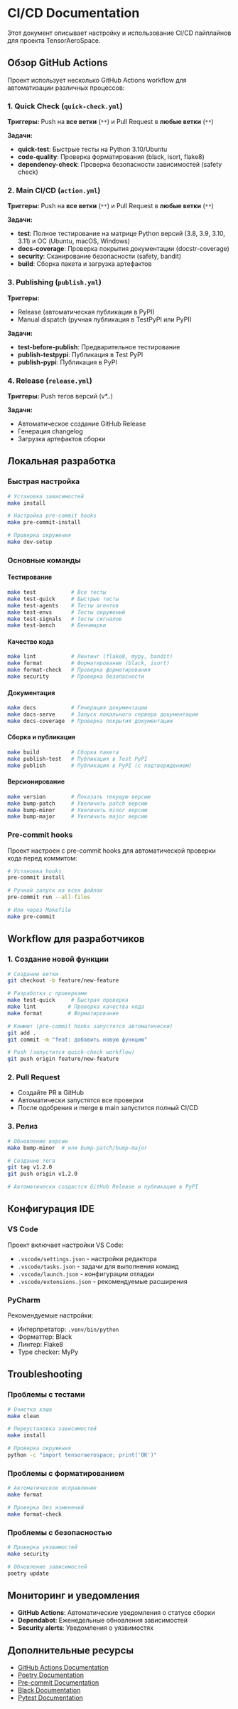 # CI/CD Documentation

Этот документ описывает настройку и использование CI/CD пайплайнов для проекта TensorAeroSpace.

## Обзор GitHub Actions

Проект использует несколько GitHub Actions workflow для автоматизации различных процессов:

### 1. Quick Check (`quick-check.yml`)
**Триггеры:** Push на **все ветки** (`**`) и Pull Request в **любые ветки** (`**`)

**Задачи:**
- **quick-test**: Быстрые тесты на Python 3.10/Ubuntu
- **code-quality**: Проверка форматирования (black, isort, flake8)
- **dependency-check**: Проверка безопасности зависимостей (safety check)

### 2. Main CI/CD (`action.yml`)
**Триггеры:** Push на **все ветки** (`**`) и Pull Request в **любые ветки** (`**`)

**Задачи:**
- **test**: Полное тестирование на матрице Python версий (3.8, 3.9, 3.10, 3.11) и ОС (Ubuntu, macOS, Windows)
- **docs-coverage**: Проверка покрытия документации (docstr-coverage)
- **security**: Сканирование безопасности (safety, bandit)
- **build**: Сборка пакета и загрузка артефактов

### 3. Publishing (`publish.yml`)
**Триггеры:** 
- Release (автоматическая публикация в PyPI)
- Manual dispatch (ручная публикация в TestPyPI или PyPI)

**Задачи:**
- **test-before-publish**: Предварительное тестирование
- **publish-testpypi**: Публикация в Test PyPI
- **publish-pypi**: Публикация в PyPI

### 4. Release (`release.yml`)
**Триггеры:** Push тегов версий (v*.*.*)

**Задачи:**
- Автоматическое создание GitHub Release
- Генерация changelog
- Загрузка артефактов сборки

## Локальная разработка

### Быстрая настройка
```bash
# Установка зависимостей
make install

# Настройка pre-commit hooks
make pre-commit-install

# Проверка окружения
make dev-setup
```

### Основные команды

#### Тестирование
```bash
make test           # Все тесты
make test-quick     # Быстрые тесты
make test-agents    # Тесты агентов
make test-envs      # Тесты окружений
make test-signals   # Тесты сигналов
make test-bench     # Бенчмарки
```

#### Качество кода
```bash
make lint           # Линтинг (flake8, mypy, bandit)
make format         # Форматирование (black, isort)
make format-check   # Проверка форматирования
make security       # Проверка безопасности
```

#### Документация
```bash
make docs           # Генерация документации
make docs-serve     # Запуск локального сервера документации
make docs-coverage  # Проверка покрытия документации
```

#### Сборка и публикация
```bash
make build          # Сборка пакета
make publish-test   # Публикация в Test PyPI
make publish        # Публикация в PyPI (с подтверждением)
```

#### Версионирование
```bash
make version        # Показать текущую версию
make bump-patch     # Увеличить patch версию
make bump-minor     # Увеличить minor версию
make bump-major     # Увеличить major версию
```

### Pre-commit hooks

Проект настроен с pre-commit hooks для автоматической проверки кода перед коммитом:

```bash
# Установка hooks
pre-commit install

# Ручной запуск на всех файлах
pre-commit run --all-files

# Или через Makefile
make pre-commit
```

## Workflow для разработчиков

### 1. Создание новой функции
```bash
# Создание ветки
git checkout -b feature/new-feature

# Разработка с проверками
make test-quick     # Быстрая проверка
make lint          # Проверка качества кода
make format        # Форматирование

# Коммит (pre-commit hooks запустятся автоматически)
git add .
git commit -m "feat: добавить новую функцию"

# Push (запустится quick-check workflow)
git push origin feature/new-feature
```

### 2. Pull Request
- Создайте PR в GitHub
- Автоматически запустятся все проверки
- После одобрения и merge в main запустится полный CI/CD

### 3. Релиз
```bash
# Обновление версии
make bump-minor  # или bump-patch/bump-major

# Создание тега
git tag v1.2.0
git push origin v1.2.0

# Автоматически создастся GitHub Release и публикация в PyPI
```

## Конфигурация IDE

### VS Code
Проект включает настройки VS Code:
- `.vscode/settings.json` - настройки редактора
- `.vscode/tasks.json` - задачи для выполнения команд
- `.vscode/launch.json` - конфигурации отладки
- `.vscode/extensions.json` - рекомендуемые расширения

### PyCharm
Рекомендуемые настройки:
- Интерпретатор: `.venv/bin/python`
- Форматтер: Black
- Линтер: Flake8
- Type checker: MyPy

## Troubleshooting

### Проблемы с тестами
```bash
# Очистка кэша
make clean

# Переустановка зависимостей
make install

# Проверка окружения
python -c "import tensoraerospace; print('OK')"
```

### Проблемы с форматированием
```bash
# Автоматическое исправление
make format

# Проверка без изменений
make format-check
```

### Проблемы с безопасностью
```bash
# Проверка уязвимостей
make security

# Обновление зависимостей
poetry update
```

## Мониторинг и уведомления

- **GitHub Actions**: Автоматические уведомления о статусе сборки
- **Dependabot**: Еженедельные обновления зависимостей
- **Security alerts**: Уведомления о уязвимостях

## Дополнительные ресурсы

- [GitHub Actions Documentation](https://docs.github.com/en/actions)
- [Poetry Documentation](https://python-poetry.org/docs/)
- [Pre-commit Documentation](https://pre-commit.com/)
- [Black Documentation](https://black.readthedocs.io/)
- [Pytest Documentation](https://docs.pytest.org/)